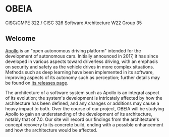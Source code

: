 # OBEIA

CISC/CMPE 322 / CISC 326 Software Architecture W22 Group 35

## Welcome

[Apollo](https://github.com/ApolloAuto/apollo) is an "open autonomous driving platform" intended for the development of autonomous cars. Initially announced in 2017, it has since developed in various aspects toward driverless driving, with an emphasis on security and safety as the vehicle drives in more complex situations. Methods such as deep learning have been implemented in its software, improving aspects of its autonomy such as perception; further details may be found on [its releases page](https://github.com/ApolloAuto/apollo/releases).

The architecture of a software system such as Apollo is an integral aspect of its evolution; the system's development is intricately affected by how the architecture has been defined, and any changes or additions may cause a heavy impact to both. Over the course of our project, OBEIA will be studying Apollo to gain an understanding of the development of its architecture, notably that of 7.0. Our site will record our findings from the architecture's concept recovery to its concrete build, ending with a possible enhancement and how the architecture would be affected.
